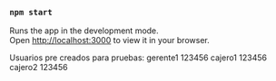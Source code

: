 ### `npm start`

Runs the app in the development mode.\
Open [http://localhost:3000](http://localhost:3000) to view it in your browser.

Usuarios pre creados para pruebas:
  gerente1  123456
  cajero1  123456
  cajero2  123456
